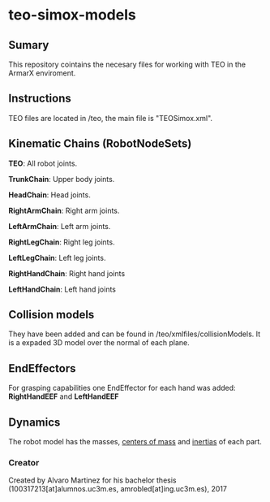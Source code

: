 # teo-simox-models

## Sumary

This repository cointains the necesary files for working with TEO in the ArmarX enviroment. 

## Instructions

TEO files are located in /teo, the main file is "TEOSimox.xml".

## Kinematic Chains (RobotNodeSets)

**TEO**: All robot joints.

**TrunkChain**: Upper body joints.

**HeadChain**: Head joints.

**RightArmChain**: Right arm joints.

**LeftArmChain**: Left arm joints.

**RightLegChain**: Right leg joints.

**LeftLegChain**: Left leg joints.

**RightHandChain**: Right hand joints

**LeftHandChain**: Left hand joints

## Collision models

They have been added and can be found in /teo/xmlfiles/collisionModels. It is a expaded 3D model over the normal of each plane.

## EndEffectors

For grasping capabilities one EndEffector for each hand was added: **RightHandEEF** and **LeftHandEEF**

## Dynamics

The robot model has the masses, [centers of mass]( https://github.com/roboticslab-uc3m/teo-simox-models/blob/master/doc/teo-center-of-masses.csv ) and [inertias]( https://github.com/roboticslab-uc3m/teo-software-manual/blob/master/assets/teo-dynamic-information.md) of each part.

### Creator

Created by Alvaro Martinez for his bachelor thesis (100317213[at]alumnos.uc3m.es, amrobled[at]ing.uc3m.es), 2017
